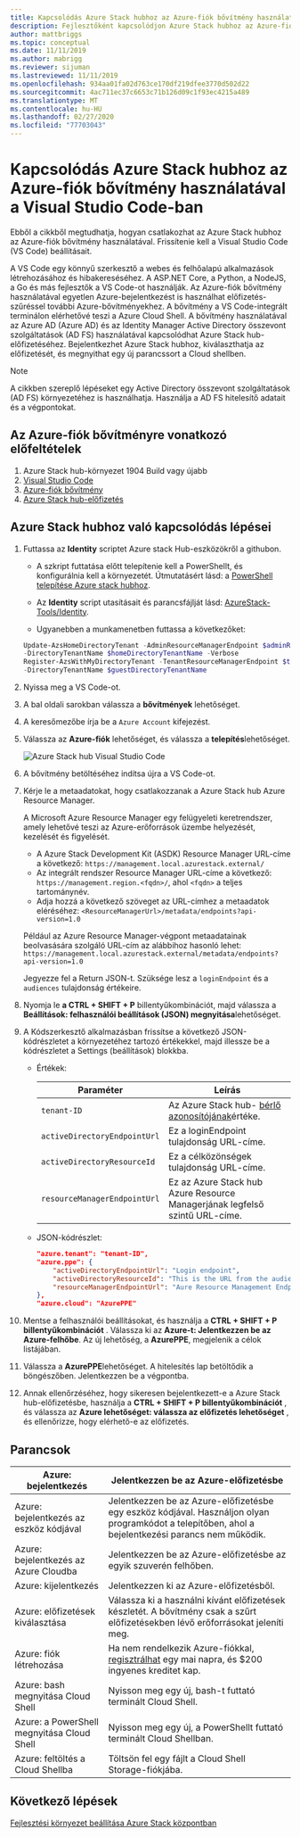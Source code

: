 ```yaml
---
title: Kapcsolódás Azure Stack hubhoz az Azure-fiók bővítmény használatával a Visual Studio Code-ban
description: Fejlesztőként kapcsolódjon Azure Stack hubhoz az Azure-fiók bővítmény használatával a Visual Studio Code-ban
author: mattbriggs
ms.topic: conceptual
ms.date: 11/11/2019
ms.author: mabrigg
ms.reviewer: sijuman
ms.lastreviewed: 11/11/2019
ms.openlocfilehash: 934aa01fa02d763ce170df219dfee3770d502d22
ms.sourcegitcommit: 4ac711ec37c6653c71b126d09c1f93ec4215a489
ms.translationtype: MT
ms.contentlocale: hu-HU
ms.lasthandoff: 02/27/2020
ms.locfileid: "77703043"
---
```

# <a name="connect-to-azure-stack-hub-using-azure-account-extension-in-visual-studio-code"></a>Kapcsolódás Azure Stack hubhoz az Azure-fiók bővítmény használatával a Visual Studio Code-ban

Ebből a cikkből megtudhatja, hogyan csatlakozhat az Azure Stack hubhoz az Azure-fiók bővítmény használatával. Frissítenie kell a Visual Studio Code (VS Code) beállításait.

A VS Code egy könnyű szerkesztő a webes és felhőalapú alkalmazások létrehozásához és hibakereséséhez. A ASP.NET Core, a Python, a NodeJS, a Go és más fejlesztők a VS Code-ot használják. Az Azure-fiók bővítmény használatával egyetlen Azure-bejelentkezést is használhat előfizetés-szűréssel további Azure-bővítményekhez. A bővítmény a VS Code-integrált terminálon elérhetővé teszi a Azure Cloud Shell. A bővítmény használatával az Azure AD (Azure AD) és az Identity Manager Active Directory összevont szolgáltatások (AD FS) használatával kapcsolódhat Azure Stack hub-előfizetéséhez. Bejelentkezhet Azure Stack hubhoz, kiválaszthatja az előfizetését, és megnyithat egy új parancssort a Cloud shellben. 

> [!Note]  
> A cikkben szereplő lépéseket egy Active Directory összevont szolgáltatások (AD FS) környezetéhez is használhatja. Használja a AD FS hitelesítő adatait és a végpontokat.

## <a name="pre-requisites-for-the-azure-account-extension"></a>Az Azure-fiók bővítményre vonatkozó előfeltételek

1. Azure Stack hub-környezet 1904 Build vagy újabb
2. [Visual Studio Code](https://code.visualstudio.com/)
3. [Azure-fiók bővítmény](https://github.com/Microsoft/vscode-azure-account)
4. [Azure Stack hub-előfizetés](https://azure.microsoft.com/overview/azure-stack/)

## <a name="steps-to-connect-to-azure-stack-hub"></a>Azure Stack hubhoz való kapcsolódás lépései

1. Futtassa az **Identity** scriptet Azure stack Hub-eszközökről a githubon.

    - A szkript futtatása előtt telepítenie kell a PowerShellt, és konfigurálnia kell a környezetét. Útmutatásért lásd: a [PowerShell telepítése Azure stack hubhoz](../operator/azure-stack-powershell-install.md).

    - Az **Identity** script utasításait és parancsfájlját lásd: [AzureStack-Tools/Identity](https://aka.ms/aa6z611).

    - Ugyanebben a munkamenetben futtassa a következőket:

    ```powershell  
    Update-AzsHomeDirectoryTenant -AdminResourceManagerEndpoint $adminResourceManagerEndpoint `
    -DirectoryTenantName $homeDirectoryTenantName -Verbose
    Register-AzsWithMyDirectoryTenant -TenantResourceManagerEndpoint $tenantARMEndpoint `
    -DirectoryTenantName $guestDirectoryTenantName
    ```

2. Nyissa meg a VS Code-ot.

3. A bal oldali sarokban válassza a **bővítmények** lehetőséget.

4. A keresőmezőbe írja be a `Azure Account` kifejezést.

5. Válassza az **Azure-fiók** lehetőséget, és válassza a **telepítés**lehetőséget.

      ![Azure Stack hub Visual Studio Code](media/azure-stack-dev-start-vscode-azure/image1.png)

6. A bővítmény betöltéséhez indítsa újra a VS Code-ot.

7. Kérje le a metaadatokat, hogy csatlakozzanak a Azure Stack hub Azure Resource Manager. 
    
    A Microsoft Azure Resource Manager egy felügyeleti keretrendszer, amely lehetővé teszi az Azure-erőforrások üzembe helyezését, kezelését és figyelését.
    - A Azure Stack Development Kit (ASDK) Resource Manager URL-címe a következő: `https://management.local.azurestack.external/` 
    - Az integrált rendszer Resource Manager URL-címe a következő: `https://management.region.<fqdn>/`, ahol `<fqdn>` a teljes tartománynév.
    - Adja hozzá a következő szöveget az URL-címhez a metaadatok eléréséhez: `<ResourceManagerUrl>/metadata/endpoints?api-version=1.0`

    Például az Azure Resource Manager-végpont metaadatainak beolvasására szolgáló URL-cím az alábbihoz hasonló lehet: `https://management.local.azurestack.external/metadata/endpoints?api-version=1.0`

    Jegyezze fel a Return JSON-t. Szüksége lesz a `loginEndpoint` és a `audiences` tulajdonság értékeire.

8. Nyomja le **a CTRL + SHIFT + P** billentyűkombinációt, majd válassza a **Beállítások: felhasználói beállítások (JSON) megnyitása**lehetőséget.

9. A Kódszerkesztő alkalmazásban frissítse a következő JSON-kódrészletet a környezetéhez tartozó értékekkel, majd illessze be a kódrészletet a Settings (beállítások) blokkba.

    - Értékek:

        | Paraméter | Leírás |
        | --- | --- |
        | `tenant-ID` | Az Azure Stack hub- [bérlő azonosítójának](../operator/azure-stack-identity-overview.md)értéke. |
        | `activeDirectoryEndpointUrl` | Ez a loginEndpoint tulajdonság URL-címe. |
        | `activeDirectoryResourceId` | Ez a célközönségek tulajdonság URL-címe.
        | `resourceManagerEndpointUrl` | Ez az Azure Stack hub Azure Resource Managerjának legfelső szintű URL-címe. | 

    - JSON-kódrészlet:

      ```JSON  
      "azure.tenant": "tenant-ID",
      "azure.ppe": {
          "activeDirectoryEndpointUrl": "Login endpoint",
          "activeDirectoryResourceId": "This is the URL from the audiences property.",
          "resourceManagerEndpointUrl": "Aure Resource Management Endpoint",
      },
      "azure.cloud": "AzurePPE"
      ```

10. Mentse a felhasználói beállításokat, és használja a **CTRL + SHIFT + P billentyűkombinációt** . Válassza ki az **Azure-t: Jelentkezzen be az Azure-felhőbe**. Az új lehetőség, a **AzurePPE**, megjelenik a célok listájában.

11. Válassza a **AzurePPE**lehetőséget. A hitelesítés lap betöltődik a böngészőben. Jelentkezzen be a végpontba.

12. Annak ellenőrzéséhez, hogy sikeresen bejelentkezett-e a Azure Stack hub-előfizetésbe, használja a **CTRL + SHIFT + P billentyűkombinációt** , és válassza az **Azure lehetőséget: válassza az előfizetés lehetőséget** , és ellenőrizze, hogy elérhető-e az előfizetés.

## <a name="commands"></a>Parancsok

| Azure: bejelentkezés | Jelentkezzen be az Azure-előfizetésbe |
| --- | --- |
| Azure: bejelentkezés az eszköz kódjával | Jelentkezzen be az Azure-előfizetésbe egy eszköz kódjával. Használjon olyan programkódot a telepítőben, ahol a bejelentkezési parancs nem működik. |
| Azure: bejelentkezés az Azure Cloudba | Jelentkezzen be az Azure-előfizetésbe az egyik szuverén felhőben. |
| Azure: kijelentkezés | Jelentkezzen ki az Azure-előfizetésből. |
| Azure: előfizetések kiválasztása | Válassza ki a használni kívánt előfizetések készletét. A bővítmény csak a szűrt előfizetésekben lévő erőforrásokat jeleníti meg. |
| Azure: fiók létrehozása | Ha nem rendelkezik Azure-fiókkal, [regisztrálhat](https://azure.microsoft.com/free/?utm_source=campaign&utm_campaign=vscode-azure-account&mktingSource=vscode-azure-account) egy mai napra, és \$200 ingyenes kreditet kap. |
| Azure: bash megnyitása Cloud Shell | Nyisson meg egy új, bash-t futtató terminált Cloud Shell. |
| Azure: a PowerShell megnyitása Cloud Shell | Nyisson meg egy új, a PowerShellt futtató terminált Cloud Shellban. |
| Azure: feltöltés a Cloud Shellba | Töltsön fel egy fájlt a Cloud Shell Storage-fiókjába. |

## <a name="next-steps"></a>Következő lépések

[Fejlesztési környezet beállítása Azure Stack központban](azure-stack-dev-start.md)
